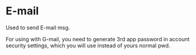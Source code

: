 # E-mail

Used to send E-mail msg.

For using with G-mail, you need to generate 3rd app password in account security settings, which you will use instead of yours normal pwd.
